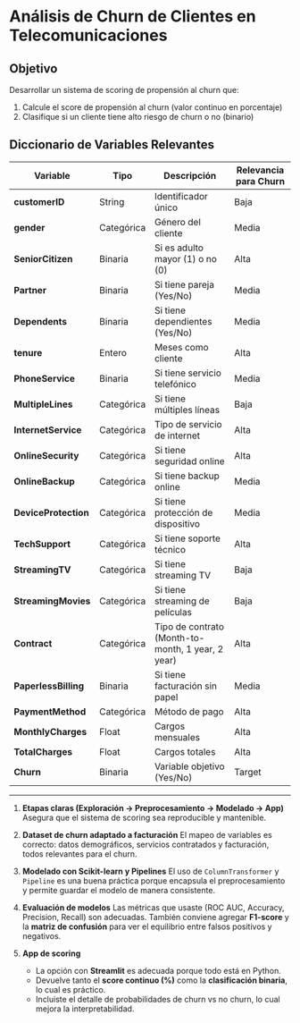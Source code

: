 # Análisis de Churn de Clientes en Telecomunicaciones

## Objetivo

Desarrollar un sistema de scoring de propensión al churn que:
1. Calcule el score de propensión al churn (valor continuo en porcentaje)
2. Clasifique si un cliente tiene alto riesgo de churn o no (binario)

## Diccionario de Variables Relevantes

| Variable | Tipo | Descripción | Relevancia para Churn |
|----------|------|-------------|-----------------------|
| **customerID** | String | Identificador único | Baja |
| **gender** | Categórica | Género del cliente | Media |
| **SeniorCitizen** | Binaria | Si es adulto mayor (1) o no (0) | Alta |
| **Partner** | Binaria | Si tiene pareja (Yes/No) | Media |
| **Dependents** | Binaria | Si tiene dependientes (Yes/No) | Media |
| **tenure** | Entero | Meses como cliente | Alta |
| **PhoneService** | Binaria | Si tiene servicio telefónico | Media |
| **MultipleLines** | Categórica | Si tiene múltiples líneas | Baja |
| **InternetService** | Categórica | Tipo de servicio de internet | Alta |
| **OnlineSecurity** | Categórica | Si tiene seguridad online | Alta |
| **OnlineBackup** | Categórica | Si tiene backup online | Media |
| **DeviceProtection** | Categórica | Si tiene protección de dispositivo | Media |
| **TechSupport** | Categórica | Si tiene soporte técnico | Alta |
| **StreamingTV** | Categórica | Si tiene streaming TV | Baja |
| **StreamingMovies** | Categórica | Si tiene streaming de películas | Baja |
| **Contract** | Categórica | Tipo de contrato (Month-to-month, 1 year, 2 year) | Alta |
| **PaperlessBilling** | Binaria | Si tiene facturación sin papel | Media |
| **PaymentMethod** | Categórica | Método de pago | Alta |
| **MonthlyCharges** | Float | Cargos mensuales | Alta |
| **TotalCharges** | Float | Cargos totales | Alta |
| **Churn** | Binaria | Variable objetivo (Yes/No) | Target |

---


1. **Etapas claras (Exploración → Preprocesamiento → Modelado → App)**
   Asegura que el sistema de scoring sea reproducible y mantenible.

2. **Dataset de churn adaptado a facturación**
   El mapeo de variables es correcto: datos demográficos, servicios contratados y facturación, todos relevantes para el churn.

3. **Modelado con Scikit-learn y Pipelines**
   El uso de `ColumnTransformer` y `Pipeline` es una buena práctica porque encapsula el preprocesamiento y permite guardar el modelo de manera consistente.

4. **Evaluación de modelos**
   Las métricas que usaste (ROC AUC, Accuracy, Precision, Recall) son adecuadas.
   También conviene agregar **F1-score** y la **matriz de confusión** para ver el equilibrio entre falsos positivos y negativos.

5. **App de scoring**

   * La opción con **Streamlit** es adecuada porque todo está en Python.
   * Devuelve tanto el **score continuo (%)** como la **clasificación binaria**, lo cual es práctico.
   * Incluiste el detalle de probabilidades de churn vs no churn, lo cual mejora la interpretabilidad.

